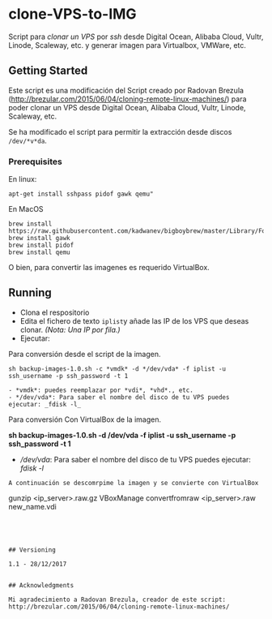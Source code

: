 # clone-VPS-to-IMG

Script para *clonar un VPS* por _ssh_ desde Digital Ocean, Alibaba Cloud, Vultr, Linode, Scaleway, etc. y generar imagen para Virtualbox, VMWare, etc.

## Getting Started

Este script es una modificación del Script creado por Radovan Brezula (http://brezular.com/2015/06/04/cloning-remote-linux-machines/) para poder clonar un VPS desde Digital Ocean, Alibaba Cloud, Vultr, Linode, Scaleway, etc.


Se ha modificado el script para permitir la extracción desde discos ```/dev/*v*da```.



### Prerequisites

En linux:
```
apt-get install sshpass pidof gawk qemu"
```
En MacOS
```
brew install https://raw.githubusercontent.com/kadwanev/bigboybrew/master/Library/Formula/sshpass.rb
brew install gawk
brew install pidof
brew install qemu
```

O bien, para convertir las imagenes es requerido VirtualBox.



## Running 

* Clona el respositorio
* Edita el fichero de texto ```iplist```y añade las IP de los VPS que deseas clonar. _(Nota: Una IP por fila.)_
* Ejecutar: 

Para conversión desde el script de la imagen.
```
sh backup-images-1.0.sh -c *vmdk* -d */dev/vda* -f iplist -u ssh_username -p ssh_password -t 1

- *vmdk*: puedes reemplazar por *vdi*, *vhd*., etc. 
- */dev/vda*: Para saber el nombre del disco de tu VPS puedes ejecutar: _fdisk -l_
```

Para conversión Con VirtualBox de la imagen.

**sh backup-images-1.0.sh  -d __/dev/vda__ -f iplist -u ssh_username -p ssh_password -t 1**

- */dev/vda*: Para saber el nombre del disco de tu VPS puedes ejecutar: _fdisk -l_
```
A continuación se descomrpime la imagen y se convierte con VirtualBox
```
gunzip <ip_server>.raw.gz
VBoxManage convertfromraw <ip_server>.raw new_name.vdi
```




## Versioning

1.1 - 28/12/2017


## Acknowledgments

Mi agradecimiento a Radovan Brezula, creador de este script: http://brezular.com/2015/06/04/cloning-remote-linux-machines/

